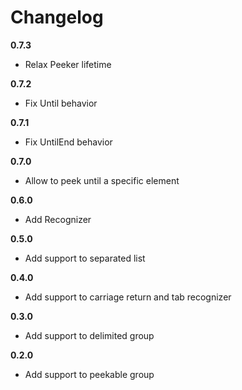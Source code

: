 # Changelog

**0.7.3**

- Relax Peeker lifetime

**0.7.2**

- Fix Until behavior

**0.7.1**

- Fix UntilEnd behavior

**0.7.0**

- Allow to peek until a specific element

**0.6.0**

- Add Recognizer

**0.5.0**

- Add support to separated list

**0.4.0**

- Add support to carriage return and tab recognizer

**0.3.0**

- Add support to delimited group

**0.2.0**

- Add support to peekable group